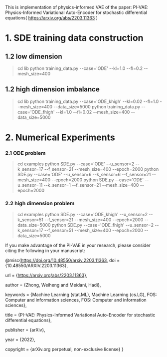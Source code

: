 This is implementation of physics-informed VAE of the paper:
PI-VAE: Physics-Informed Variational Auto-Encoder for stochastic differential equations( https://arxiv.org/abs/2203.11363 )

# 1. SDE training data construction

## 1.2 low dimension
> cd lib
> python training_data.py --case='ODE' --kl=1.0 --fl=0.2 --mesh_size=400

## 1.2 high dimension imbalance
> cd lib
> python training_data.py --case='ODE_khigh' --kl=0.02 --fl=1.0 --mesh_size=400 --data_size=5000
> python training_data.py --case='ODE_fhigh' --kl=1.0 --fl=0.02 --mesh_size=400 --data_size=5000



# 2. Numerical Experiments

### 2.1 ODE problem
> cd examples
> python SDE.py --case='ODE' --u_sensor=2 --k_sensor=17 --f_sensor=21 --mesh_size=400 --epoch=2000
> python SDE.py --case='ODE' --u_sensor=6 --k_sensor=6 --f_sensor=21 --mesh_size=400 --epoch=2000
> python SDE.py --case='ODE' --u_sensor=11 --k_sensor=1 --f_sensor=21 --mesh_size=400 --epoch=2000

### 2.2 high dimension problem
> cd examples
> python SDE.py --case='ODE_khigh' --u_sensor=2 --k_sensor=51 --f_sensor=21 --mesh_size=400 --epoch=2000 --data_size=5000
> python SDE.py --case='ODE_fhigh' --u_sensor=2 --k_sensor=17 --f_sensor=51 --mesh_size=400 --epoch=2000 --data_size=5000

If you make advantage of the PI-VAE in your research, please consider citing the following in your manuscript:

@misc{https://doi.org/10.48550/arxiv.2203.11363,
  doi = {10.48550/ARXIV.2203.11363},
  
  url = {https://arxiv.org/abs/2203.11363},
  
  author = {Zhong, Weiheng and Meidani, Hadi},
  
  keywords = {Machine Learning (stat.ML), Machine Learning (cs.LG), FOS: Computer and information sciences, FOS: Computer and information sciences},
  
  title = {PI-VAE: Physics-Informed Variational Auto-Encoder for stochastic differential equations},
  
  publisher = {arXiv},
  
  year = {2022},
  
  copyright = {arXiv.org perpetual, non-exclusive license}
}


